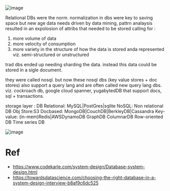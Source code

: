 ![image](https://user-images.githubusercontent.com/466385/209539804-77b9a653-8caa-4595-b6a0-617b9302b3ef.png)


Relational DBs were the norm.
normalization in dbs were key to saving space
but new age data needs driven by data mining, pattrn analaysis resulted in an expolosion of attribs that needed to be stored calling for :
1. more volume of data
2. more velocity of consumption
3. more variety in the structure of how the data is stored anda represented viz. semi-structured or unstructured

trad dbs ended up needing sharding the data.
instead this data could be stored in a sigle document.

they were called nosql. but now these nosql dbs (key value stores + doc stores)  	also support a query lang and are often called new query lang dbs.
viz. cockroach db, google cloud spanner, yugabytedDB that support docs, sql + transactions.

storage layer : DB
Relational: MySQL|PostGres|sqlite
NoSQL: Non relational DB
Obj Store:S3
Docbased: MongoDB|CouchDB|BerkleyDB|Cassandra
Key-value: (in-mem)Redis|AWSDynamoDB
GraphDB
ColumnarDB
Row-oriented DB
Time series DB

![image](https://user-images.githubusercontent.com/466385/215309961-117777d0-14bd-4ca5-bf0e-9ddc21ff415d.png)


# Ref
- https://www.codekarle.com/system-design/Database-system-design.html
- https://towardsdatascience.com/choosing-the-right-database-in-a-system-design-interview-b8af9c6dc525
